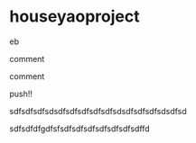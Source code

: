 # houseyaoproject

eb

comment

comment

push!!

sdfsdfsdfsdsdfsdfsdfsdfsdfsdsdfsdfsdfsdsdfsd

sdfsdfdfgdfsfsdfsdfsdfsdfsdfsdfsdffd